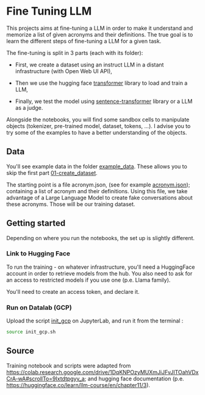# Fine Tuning LLM

This projects aims at fine-tuning a LLM in order to make it understand and memorize a list of given acronyms and their definitions. The true goal is to learn the different steps of fine-tuning a LLM for a given task.

The fine-tuning is split in 3 parts (each with its folder):

- First, we create a dataset using an instruct LLM in a distant infrastructure (with Open Web UI API),

- Then we use the hugging face [transformer](https://huggingface.co/docs/transformers/v4.17.0/en/index) library to load and train a LLM,

- Finally, we test the model using [sentence-transformer](https://www.sbert.net/) library or a LLM as a judge.

Alongside the notebooks, you will find some sandbox cells to manipulate objects (tokenizer, pre-trained model, dataset, tokens, ...). I advise you to try some of the examples to have a better understanding of the objects.


## Data

You'll see example data in the folder [example_data](example_data). These allows you to skip the first part [01-create_dataset](01-create_dataset).

The starting point is a file acronym.json, (see for example [acronym.json](example_data/acronym.json)); containing a list of acronym and their definitions. Using this file, we take advantage of a Large Language Model to create fake conversations about these acronyms. Those will be our training dataset. 

## Getting started

Depending on where you run the notebooks, the set up is slightly different.

### Link to Hugging Face

To run the training - on whatever infrastructure, you'll need a HuggingFace account in order to retrieve models from the hub. You also need to ask for an access to restricted models if you use one (p.e. Llama family).

You'll need to create an access token, and declare it.

### Run on Datalab (GCP)

Upload the script [init_gcp](init_gcp.sh) on JupyterLab, and run it from the terminal :

```bash
source init_gcp.sh
```

## Source

Training notebook and scripts were adapted from https://colab.research.google.com/drive/1DqKNPOzyMUXmJiJFvJITOahVDxCrA-wA#scrollTo=9Ixtdtpgyv_a; and hugging face documentation (p.e. https://huggingface.co/learn/llm-course/en/chapter11/3).
